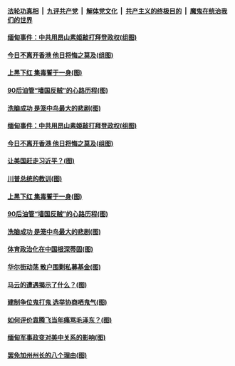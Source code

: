 ####  [法轮功真相](../../../../basic/blob/master/README.md?t=02071401) &nbsp;|&nbsp; [九评共产党](../../../../9ping.md/blob/master/README.md?t=02071401) &nbsp;|&nbsp; [解体党文化](../../../../jtdwh.md/blob/master/README.md?t=02071401)  &nbsp;|&nbsp; [共产主义的终极目的](../../../../gczydzjmd.md/blob/master/README.md?t=02071401) &nbsp;|&nbsp; [魔鬼在统治我们的世界](../../../../mgztzwmdsj.md/blob/master/README.md?t=02071401) 

#### [缅甸事件：中共用昂山素姬敲打拜登政权(组图)](../pages/p4/961679.md?t=02071401) 

#### [今日不离开香港 他日将悔之莫及(组图)](../pages/p4/961661.md?t=02071401) 

#### [上黑下红 集毒誓于一身(图)](../pages/p4/961636.md?t=02071401) 


#### [90后油管“墙国反贼‌‌”的心路历程(图)](../pages/p4/961592.md?t=02071401) 

#### [洗脑成功 是笼中鸟最大的悲剧(图)](../pages/p4/961589.md?t=02071401) 

#### [缅甸事件：中共用昂山素姬敲打拜登政权(组图)](../pages/p4/961679.md?t=02071401) 

#### [今日不离开香港 他日将悔之莫及(组图)](../pages/p4/961661.md?t=02071401) 

#### [让美国赶走习近平？(图)](../pages/p4/961717.md?t=02071401) 

#### [川普总统的教训(图)](../pages/p4/961604.md?t=02071401) 



#### [上黑下红 集毒誓于一身(图)](../pages/p4/961636.md?t=02071401) 



#### [90后油管“墙国反贼‌‌”的心路历程(图)](../pages/p4/961592.md?t=02071401) 

#### [洗脑成功 是笼中鸟最大的悲剧(图)](../pages/p4/961589.md?t=02071401) 

#### [体育政治化在中国根深蒂固(图)](../pages/p4/961588.md?t=02071401) 

#### [华尔街动荡 散户围剿私募基金(图)](../pages/p4/961494.md?t=02071401) 

#### [马云的遭遇揭示了什么？(图)](../pages/p4/961587.md?t=02071401) 



#### [建制争位鬼打鬼 选举协商哂鬼气(图)](../pages/p4/961502.md?t=02071401) 

#### [如何评价袁腾飞当年痛骂毛泽东？(图)](../pages/p4/961504.md?t=02071401) 

#### [缅甸军事政变对美中关系的影响(图)](../pages/p4/961485.md?t=02071401) 

#### [罢免加州州长的八个理由(图)](../pages/p4/961470.md?t=02071401) 

